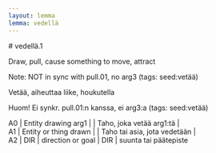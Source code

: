 ```yaml
---
layout: lemma
lemma: vedellä
---
```


<div class="sense">
# <span class="sensename">vedellä.1</span>

<span class="description">Draw, pull, cause something to move, attract</span>

Note: NOT in sync with pull.01, no arg3 (tags: seed:vetää)

<span class="description">Vetää, aiheuttaa liike, houkutella</span>

Huom! Ei synkr. pull.01:n kanssa, ei arg3:a (tags: seed:vetää)

A0 | Entity drawing arg1 |   | Taho, joka vetää arg1:tä |  
A1 | Entity or thing drawn |   | Taho tai asia, jota vedetään |  
A2 | DIR | direction or goal | DIR | suunta tai päätepiste

</div>

